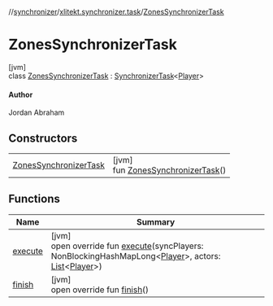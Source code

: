//[synchronizer](../../../index.md)/[xlitekt.synchronizer.task](../index.md)/[ZonesSynchronizerTask](index.md)

# ZonesSynchronizerTask

[jvm]\
class [ZonesSynchronizerTask](index.md) : [SynchronizerTask](../-synchronizer-task/index.md)&lt;[Player](../../../../game/game/xlitekt.game.actor.player/-player/index.md)&gt; 

#### Author

Jordan Abraham

## Constructors

| | |
|---|---|
| [ZonesSynchronizerTask](-zones-synchronizer-task.md) | [jvm]<br>fun [ZonesSynchronizerTask](-zones-synchronizer-task.md)() |

## Functions

| Name | Summary |
|---|---|
| [execute](execute.md) | [jvm]<br>open override fun [execute](execute.md)(syncPlayers: NonBlockingHashMapLong&lt;[Player](../../../../game/game/xlitekt.game.actor.player/-player/index.md)&gt;, actors: [List](https://kotlinlang.org/api/latest/jvm/stdlib/kotlin.collections/-list/index.html)&lt;[Player](../../../../game/game/xlitekt.game.actor.player/-player/index.md)&gt;) |
| [finish](finish.md) | [jvm]<br>open override fun [finish](finish.md)() |
